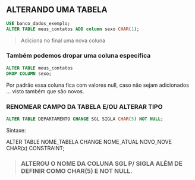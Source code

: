 ## ALTERANDO UMA TABELA

```SQL
USE banco_dados_exemplo;
ALTER TABLE meus_contatos ADD column sexo CHAR(1);
```

> Adiciona no final uma nova coluna

### Também podemos dropar uma coluna especifica

```sql
ALTER TABLE meus_contatos
DROP COLUMN sexo;
```

Por padrão essa coluna fica com valores null, caso não sejam adicionados ... visto também que são novos.

### RENOMEAR CAMPO DA TABELA E/OU ALTERAR TIPO

```sql
ALTER TABLE DEPARTAMENTO CHANGE SGL SIGLA CHAR(5) NOT NULL;
```
Sintaxe:

ALTER TABLE NOME_TABELA CHANGE NOME_ATUAL NOVO_NOVE CHAR(x) CONSTRAINT;

> ### ALTEROU O NOME DA COLUNA SGL P/ SIGLA ALÉM DE DEFINIR COMO CHAR(5) E NOT NULL.
